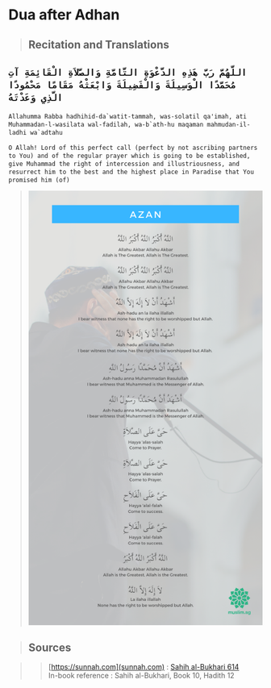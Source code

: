 # Dua after Adhan

> ## Recitation and Translations

## `اللَّهُمَّ رَبَّ هَذِهِ الدَّعْوَةِ التَّامَّةِ وَالصَّلاَةِ الْقَائِمَةِ آتِ مُحَمَّدًا الْوَسِيلَةَ وَالْفَضِيلَةَ وَابْعَثْهُ مَقَامًا مَحْمُودًا الَّذِي وَعَدْتَهُ`

```
Allahumma Rabba hadhihid-da`watit-tammah, was-solatil qa'imah, ati Muhammadan-l-wasilata wal-fadilah, wa-b`ath-hu maqaman mahmudan-il-ladhi wa`adtahu
```

```
O Allah! Lord of this perfect call (perfect by not ascribing partners to You) and of the regular prayer which is going to be established, give Muhammad the right of intercession and illustriousness, and resurrect him to the best and the highest place in Paradise that You promised him (of)
```

> ![Dua after Azan](./Azan.png)

> ## Sources

>> [https://sunnah.com](sunnah.com)   : [Sahih al-Bukhari 614](https://sunnah.com/bukhari:614)  
>> In-book reference    :  Sahih al-Bukhari, Book 10, Hadith 12
